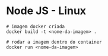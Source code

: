 # Node JS - Linux

```shell
# imagem docker criada
docker build -t <nome-da-imagem> .
```

```shell
# rodar a imagem dentro do container
docker run <nome-da-imagem>
```